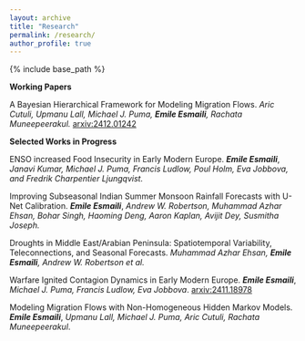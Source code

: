 ```yaml
---
layout: archive
title: "Research"
permalink: /research/
author_profile: true
---
```


{% include base_path %}


**Working Papers**

A Bayesian Hierarchical Framework for Modeling Migration Flows. *Aric Cutuli, Upmanu Lall, Michael J. Puma, ***Emile Esmaili***, Rachata Muneepeerakul.* [arxiv:2412.01242](https://arxiv.org/abs/2412.01242)


**Selected Works in Progress**

ENSO increased Food Insecurity in Early Modern Europe. ***Emile Esmaili***, *Janavi Kumar, Michael J. Puma, Francis Ludlow, Poul Holm, Eva Jobbova, and Fredrik Charpentier Ljungqvist.* 

Improving Subseasonal Indian Summer Monsoon Rainfall Forecasts with U-Net Calibration. ***Emile Esmaili***, *Andrew W. Robertson, Muhammad Azhar Ehsan, Bohar Singh, Haoming Deng, Aaron Kaplan, Avijit Dey, Susmitha Joseph.*

Droughts in Middle East/Arabian Peninsula: Spatiotemporal Variability, Teleconnections, and Seasonal Forecasts. *Muhammad Azhar Ehsan, ***Emile Esmaili***, Andrew W. Robertson et al.*


Warfare Ignited Contagion Dynamics in Early Modern Europe. ***Emile Esmaili***, *Michael J. Puma, Francis Ludlow, Eva Jobbova*. [arxiv:2411.18978](https://arxiv.org/abs/2411.18978)

Modeling Migration Flows with Non-Homogeneous Hidden Markov Models. ***Emile Esmaili***, *Upmanu Lall, Michael J. Puma, Aric Cutuli, Rachata Muneepeerakul*.

